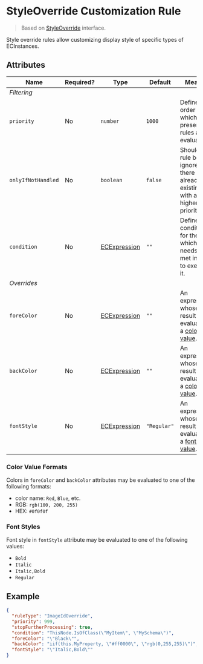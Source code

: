 # StyleOverride Customization Rule

> Based on [StyleOverride]($presentation-common) interface.

Style override rules allow customizing display style of specific types of ECInstances.

## Attributes

Name | Required? | Type | Default | Meaning
-|-|-|-|-
*Filtering* |
`priority` | No | `number` | `1000` | Defines the order in which presentation rules are evaluated.
`onlyIfNotHandled` | No | `boolean` | `false` | Should this rule be ignored if there is already an existing rule with a higher priority.
`condition` | No | [ECExpression](./ECExpressions.md#rule-condition) |`""` | Defines a condition for the rule, which needs to be met in order to execute it.
*Overrides* |
`foreColor` | No | [ECExpression](./ECExpressions.md#override-value) | `""` | An expression whose result evaluates to a [color value](#color-value-formats).
`backColor` | No | [ECExpression](./ECExpressions.md#override-value) | `""` | An expression whose result evaluates to a [color value](#color-value-formats).
`fontStyle` | No | [ECExpression](./ECExpressions.md#override-value) | `"Regular"` | An expression whose result evaluates to a [font style value](#font-styles).

### Color Value Formats

Colors in `foreColor` and `backColor` attributes may be evaluated to one of the following formats:
- color name: `Red`, `Blue`, etc.
- RGB: `rgb(100, 200, 255)`
- HEX: `#0f0f0f`

### Font Styles

Font style in `fontStyle` attribute may be evaluated to one of the following values:
- `Bold`
- `Italic`
- `Italic,Bold`
- `Regular`

## Example

```JSON
{
  "ruleType": "ImageIdOverride",
  "priority": 999,
  "stopFurtherProcessing": true,
  "condition": "ThisNode.IsOfClass(\"MyItem\", \"MySchema\")",
  "foreColor": "\"Black\"",
  "backColor": "iif(this.MyProperty, \"#ff0000\", \"rgb(0,255,255)\")",
  "fontStyle": "\"Italic,Bold\""
}
```

